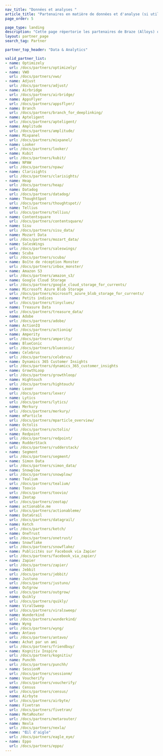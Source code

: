```yaml
---
nav_title: "Données et analyses "
article_title: "Partenaires en matière de données et d'analyse (si utilisés comme adjectifs)"
page_order: 5

page_type: landing
description: "Cette page répertorie les partenaires de Braze (Alloys) qui vous permettent d'envoyer, de stocker et de coordonner vos données entre différents outils et fournisseurs."
layout: partner_page
search_tag: Partner

partner_top_header: "Data & Analytics"

valid_partner_list:
- name: Optimizely
  url: /docs/partners/optimizely/
- name: VWO
  url: /docs/partners/vwo/
- name: Adjust
  url: /docs/partners/adjust/
- name: Airbridge
  url: /docs/partners/airbridge/
- name: AppsFlyer
  url: /docs/partners/appsflyer/
- name: Branch
  url: /docs/partners/branch_for_deeplinking/
- name: Apteligent
  url: /docs/partners/apteligent/
- name: Amplitude
  url: /docs/partners/amplitude/
- name: Mixpanel
  url: /docs/partners/mixpanel/
- name: Looker
  url: /docs/partners/looker/
- name: Kubit
  url: /docs/partners/kubit/
- name: NPAW
  url: /docs/partners/npaw/
- name: Clarisights
  url: /docs/partners/clarisights/
- name: Heap
  url: /docs/partners/heap/ 
- name: Datadog
  url: /docs/partners/datadog/
- name: ThoughtSpot
  url: /docs/partners/thoughtspot//
- name: Tellius
  url: /docs/partners/tellius/
- name: Contentsquare
  url: /docs/partners/contentsquare/
- name: Sisu
  url: /docs/partners/sisu_data/
- name: Mozart Data
  url: /docs/partners/mozart_data/
- name: SalesWings
  url: /docs/partners/saleswings/
- name: Scuba
  url: /docs/partners/scuba/
- name: Boîte de réception Monster
  url: /docs/partners/inbox_monster/
- name: Amazon S3
  url: /docs/partners/amazon_s3/
- name: Google Cloud Storage
  url: /docs/partners/google_cloud_storage_for_currents/
- name: Microsoft Azure Blob Storage
  url: /docs/partners/microsoft_azure_blob_storage_for_currents/
- name: Petits indices
  url: /docs/partners/tinyclues/
- name: Treasure Data
  url: /docs/partners/treasure_data/
- name: Adobe
  url: /docs/partners/adobe/
- name: ActionIQ
  url: /docs/partners/actioniq/
- name: Amperity
  url: /docs/partners/amperity/
- name: BlueConic
  url: /docs/partners/blueconic/
- name: Celebrus
  url: /docs/partners/celebrus/
- name: Dynamics 365 Customer Insights
  url: /docs/partners/dynamics_365_customer_insights
- name: GrowthLoop
  url: /docs/partners/growthloop/
- name: Hightouch
  url: /docs/partners/hightouch/
- name: Lexer
  url: /docs/partners/lexer/
- name: Lytics
  url: /docs/partners/lytics/
- name: Merkury
  url: /docs/partners/merkury/
- name: mParticle
  url: /docs/partners/mparticle_overview/
- name: Octolis
  url: /docs/partners/octolis/
- name: Redpoint
  url: /docs/partners/redpoint/
- name: RudderStack
  url: /docs/partners/rudderstack/
- name: Segment
  url: /docs/partners/segment/
- name: Simon Data
  url: /docs/partners/simon_data/
- name: Snowplow
  url: /docs/partners/snowplow/
- name: Tealium
  url: /docs/partners/tealium/
- name: Toovio
  url: /docs/partners/toovio/
- name: Zeotap
  url: /docs/partners/zeotap/
- name: actionable.me
  url: /docs/partners/actionableme/
- name: DataGrail
  url: /docs/partners/datagrail/
- name: Ketch
  url: /docs/partners/ketch/
- name: OneTrust
  url: /docs/partners/onetrust/
- name: Snowflake
  url: /docs/partners/snowflake/
- name: Publicités sur Facebook via Zapier
  url: /docs/partners/facebook_via_zapier/
- name: Zapier
  url: /docs/partners/zapier/
- name: Jebbit
  url: /docs/partners/jebbit/
- name: Justuno
  url: /docs/partners/justuno/
- name: Outgrow
  url: /docs/partners/outgrow/
- name: Quikly
  url: /docs/partners/quikly/
- name: ViralSweep
  url: /docs/partners/viralsweep/
- name: Wunderkind
  url: /docs/partners/wunderkind/
- name: Wyng
  url: /docs/partners/wyng/
- name: Antavo
  url: /docs/partners/antavo/
- name: Achat par un ami
  url: /docs/partners/friendbuy/
- name: Kognitiv Inspire
  url: /docs/partners/kognitiv/
- name: Punchh
  url: /docs/partners/punchh/
- name: SessionM
  url: /docs/partners/sessionm/
- name: Voucherify
  url: /docs/partners/voucherify/
- name: Census
  url: /docs/partners/census/
- name: Airbyte
  url: /docs/partners/airbyte/
- name: Fivetran
  url: /docs/partners/fivetran/
- name: MetaRouter
  url: /docs/partners/metarouter/
- name: Nexla
  url: /docs/partners/nexla/
- name: "Œil d'aigle"
  url: /docs/partners/eagle_eye/
- name: Eppo
  url: /docs/partners/eppo/
---
```


